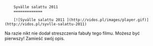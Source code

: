 
        Syvälle salattu 2011 
        =============
        
        [![Syvälle salattu 2011 ](http://vidos.pl/images/player.gif)](http://vidos.pl/syvlle-salattu-2011)
        
        
 Na razie nikt nie dodał streszczenia fabuły tego filmu. Możesz być pierwszy! Zamieść swój opis.
    